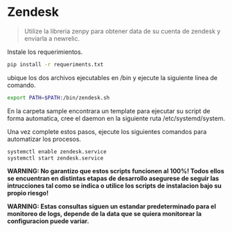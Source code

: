 # Zendesk

> Utilize la libreria zenpy para obtener data de su cuenta de zendesk y enviarla a newrelic.

Instale los requerimientos.
```sh
pip install -r requeriments.txt
```
ubique los dos archivos ejecutables en /bin y ejecute la siguiente linea de comando.
```sh
export PATH=$PATH:/bin/zendesk.sh
```
En la carpeta sample encontrara un template para ejecutar su script de forma automatica, cree el daemon  en la siguiente ruta
/etc/systemd/system.

Una vez complete estos pasos, ejecute los siguientes comandos para automatizar los procesos.
```sh
systemctl enable zendesk.service
systemctl start zendesk.service
```


**WARNING: No garantizo que estos scripts funcionen al 100%! Todos ellos se encuentran en distintas etapas de desarrollo asegurese de seguir las intrucciones tal como se indica o utilice los scripts de instalacion bajo su propio riesgo!**

**WARNING: Estas consultas siguen un estandar predeterminado para el monitoreo de logs, depende de la data que se quiera monitorear la configuracion puede variar.**
